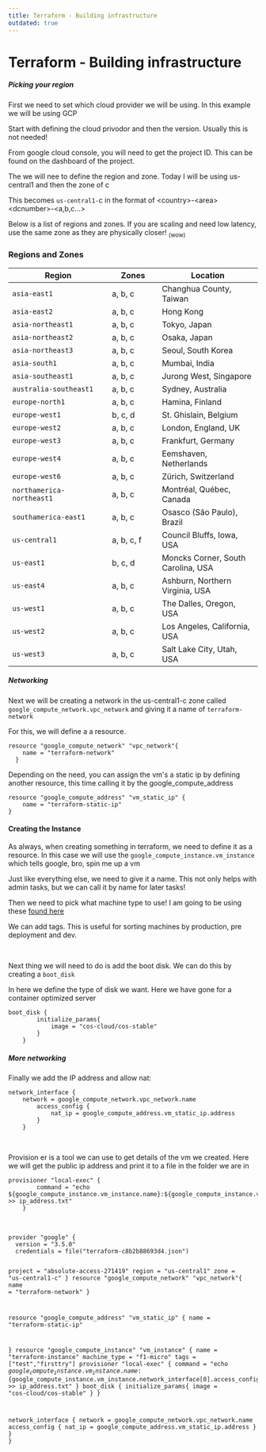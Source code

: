 ```yaml
---
title: Terraform - Building infrastructure
outdated: true
---
```


# Terraform - Building infrastructure

<h5 id="bkmrk-picking-your-region">Picking your region</h5>
<p id="bkmrk-first-we-need-to-set">First we need to set which cloud provider we will be using. In this example we will be using GCP</p>
<p id="bkmrk-start-with-defining-">Start with defining the cloud privodor and then the version. Usually this is not needed!</p>
<p id="bkmrk-from-google-cloud-co">From google cloud console, you will need to get the project ID. This can be found on the dashboard of the project.</p>
<p id="bkmrk-the-we-will-nee-to-d">The we will nee to define the region and zone. Today I will be using us-central1 and then the zone of c</p>
<p id="bkmrk-this-becomes-us-cent">This becomes <code>us-central1-</code>c in the format of &lt;country&gt;-&lt;area&gt;&lt;dcnumber&gt;-&lt;a,b,c...&gt;</p>
<p id="bkmrk-below-is-a-list-of-r">Below is a list of regions and zones. If you are scaling and need low latency, use the same zone as they are physically closer! <sub>(wow)</sub></p>
<h3 id="bkmrk-%C2%A0">Regions and Zones</h3>
<table id="bkmrk-region-zones-locatio">
<thead>
<tr>
<th width="40%">Region</th>
<th width="20%">Zones</th>
<th width="40%">Location</th>
</tr>
</thead>
<tbody>
<tr>
<td><code dir="ltr" translate="no">asia-east1</code></td>
<td>a, b, c</td>
<td>Changhua County, Taiwan</td>
</tr>
<tr>
<td><code dir="ltr" translate="no">asia-east2</code></td>
<td>a, b, c</td>
<td>Hong Kong</td>
</tr>
<tr>
<td><code dir="ltr" translate="no">asia-northeast1</code></td>
<td>a, b, c</td>
<td>Tokyo, Japan</td>
</tr>
<tr>
<td><code dir="ltr" translate="no">asia-northeast2</code></td>
<td>a, b, c</td>
<td>Osaka, Japan</td>
</tr>
<tr>
<td><code dir="ltr" translate="no">asia-northeast3</code></td>
<td>a, b, c</td>
<td>Seoul, South Korea</td>
</tr>
<tr>
<td><code dir="ltr" translate="no">asia-south1</code></td>
<td>a, b, c</td>
<td>Mumbai, India</td>
</tr>
<tr>
<td><code dir="ltr" translate="no">asia-southeast1</code></td>
<td>a, b, c</td>
<td>Jurong West, Singapore</td>
</tr>
<tr>
<td><code dir="ltr" translate="no">australia-southeast1</code></td>
<td>a, b, c</td>
<td>Sydney, Australia</td>
</tr>
<tr>
<td><code dir="ltr" translate="no">europe-north1</code></td>
<td>a, b, c</td>
<td>Hamina, Finland</td>
</tr>
<tr>
<td><code dir="ltr" translate="no">europe-west1</code></td>
<td>b, c, d</td>
<td>St. Ghislain, Belgium</td>
</tr>
<tr>
<td><code dir="ltr" translate="no">europe-west2</code></td>
<td>a, b, c</td>
<td>London, England, UK</td>
</tr>
<tr>
<td><code dir="ltr" translate="no">europe-west3</code></td>
<td>a, b, c</td>
<td>Frankfurt, Germany</td>
</tr>
<tr>
<td><code dir="ltr" translate="no">europe-west4</code></td>
<td>a, b, c</td>
<td>Eemshaven, Netherlands</td>
</tr>
<tr>
<td><code dir="ltr" translate="no">europe-west6</code></td>
<td>a, b, c</td>
<td>Zürich, Switzerland</td>
</tr>
<tr>
<td><code dir="ltr" translate="no">northamerica-northeast1</code></td>
<td>a, b, c</td>
<td>Montréal, Québec, Canada</td>
</tr>
<tr>
<td><code dir="ltr" translate="no">southamerica-east1</code></td>
<td>a, b, c</td>
<td>Osasco (São Paulo), Brazil</td>
</tr>
<tr>
<td><code dir="ltr" translate="no">us-central1</code></td>
<td>a, b, c, f</td>
<td>Council Bluffs, Iowa, USA</td>
</tr>
<tr>
<td><code dir="ltr" translate="no">us-east1</code></td>
<td>b, c, d</td>
<td>Moncks Corner, South Carolina, USA</td>
</tr>
<tr>
<td><code dir="ltr" translate="no">us-east4</code></td>
<td>a, b, c</td>
<td>Ashburn, Northern Virginia, USA</td>
</tr>
<tr>
<td><code dir="ltr" translate="no">us-west1</code></td>
<td>a, b, c</td>
<td>The Dalles, Oregon, USA</td>
</tr>
<tr>
<td><code dir="ltr" translate="no">us-west2</code></td>
<td>a, b, c</td>
<td>Los Angeles, California, USA</td>
</tr>
<tr>
<td><code dir="ltr" translate="no">us-west3</code></td>
<td>a, b, c</td>
<td>Salt Lake City, Utah, USA</td>
</tr>
</tbody>
</table>
<h5 id="bkmrk-networking">Networking</h5>
<p id="bkmrk-next-we-will-be-crea">Next we will be creating a network in the us-central1-c zone called <code>google_compute_network.vpc_network</code> and giving it a name of <code>terraform-network</code></p>
<p id="bkmrk-for-this%2C-we-will-de">For this, we will define a a resource.&nbsp;</p>
<pre id="bkmrk-resource-%22google_com"><code class="language-JSON">resource "google_compute_network" "vpc_network"{
    name = "terraform-network"
  }</code></pre>
<p id="bkmrk-depending-on-the-nee">Depending on the need, you can assign the vm's a static ip by defining another resource, this time calling it by the google_compute_address</p>
<pre id="bkmrk-resource-%22google_com-0"><code class="language-JSON">resource "google_compute_address" "vm_static_ip" {
    name = "terraform-static-ip"  
}</code></pre>
<h4 id="bkmrk-creating-the-instanc">Creating the Instance</h4>
<p id="bkmrk-as-always%2C-when-crea">As always, when creating something in terraform, we need to define it as a resource. In this case we will use the <code>google_compute_instance.vm_instance</code> which tells google, bro, spin me up a vm</p>
<p id="bkmrk-just-like-everything">Just like everything else, we need to give it a name. This not only helps with admin tasks, but we can call it by name for later tasks!&nbsp;</p>
<p id="bkmrk-then-we-need-to-pick">Then we need to pick what machine type to use! I am going to be using these <a href="https://cloud.google.com/compute/docs/machine-types#sharedcore" target="_blank" rel="noopener">found here</a></p>
<p id="bkmrk-we-can-add-tags.-thi">We can add tags. This is useful for sorting machines by production, pre deployment and dev.&nbsp;</p>
<p id="bkmrk-%C2%A0-0"><br></p>
<p id="bkmrk-next-thing-we-will-n">Next thing we will need to do is add the boot disk. We can do this by creating a <code>boot_disk</code></p>
<p id="bkmrk-in-here-we-define-th">In here we define the type of disk we want. Here we have gone for a container optimized server</p>
<pre id="bkmrk-boot_disk-%7B-initiali"><code class="language-JSON">boot_disk {
        initialize_params{
            image = "cos-cloud/cos-stable"
        }
    }</code></pre>
<h5 id="bkmrk-%C2%A0-1">More networking</h5>
<p id="bkmrk-finally-we-add-the-i">Finally we add the IP address and allow nat:</p>
<pre id="bkmrk-network_interface-%7B-"><code class="language-JSON">network_interface {
    network = google_compute_network.vpc_network.name 
        access_config {
            nat_ip = google_compute_address.vm_static_ip.address
        }
    }</code></pre>
<p id="bkmrk-%C2%A0-2"><br></p>
<p id="bkmrk-provision-er-is-a-to">Provision er is a tool we can use to get details of the vm we created. Here we will get the public ip address and print it to a file in the folder we are in</p>
<pre id="bkmrk-provisioner-%22local-e"><code class="language-JSON">provisioner "local-exec" {
        command = "echo ${google_compute_instance.vm_instance.name}:${google_compute_instance.vm_instance.network_interface[0].access_config[0].nat_ip} &gt;&gt; ip_address.txt"
    }</code></pre>
<p id="bkmrk-%C2%A0-3"><br></p>
<pre id="bkmrk-provider-%22google%22-%7B-"><code class="language-JSON">provider "google" {
  version = "3.5.0"
  credentials = file("terraform-c8b2b88693d4.json")

project = "absolute-access-271419"
region  = "us-central1"
zone    = "us-central1-c"
}
resource "google_compute_network" "vpc_network"{
name = "terraform-network"
}

resource "google_compute_address" "vm_static_ip" {
name = "terraform-static-ip"

}
resource "google_compute_instance" "vm_instance" {
name    = "terraform-instance"
machine_type = "f1-micro"
tags    = ["test","firsttry"]
provisioner "local-exec" {
command = "echo ${google_compute_instance.vm_instance.name}:${google_compute_instance.vm_instance.network_interface[0].access_config[0].nat_ip} &gt;&gt; ip_address.txt"
}
boot_disk {
initialize_params{
image = "cos-cloud/cos-stable"
}
}

network_interface {
network = google_compute_network.vpc_network.name
access_config {
nat_ip = google_compute_address.vm_static_ip.address
}
}
}
</code></pre>